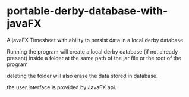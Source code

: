 # portable-derby-database-with-javaFX
A javaFX Timesheet with ability to persist data in a local derby database


Running the program will create a local derby database (if not already present) inside a folder at the same path of the jar file or the root of the program

deleting the folder will also erase the data stored in database.

the user interface is provided by JavaFX api.
